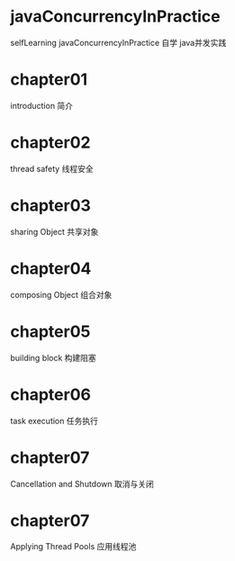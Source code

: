 # javaConcurrencyInPractice
selfLearning javaConcurrencyInPractice
自学 java并发实践

# chapter01
introduction
简介

# chapter02
thread safety
线程安全

# chapter03
sharing Object
共享对象

# chapter04
composing Object
组合对象

# chapter05
building block
构建阻塞

# chapter06
task execution
任务执行

# chapter07
Cancellation and Shutdown
取消与关闭

# chapter07
Applying Thread Pools
应用线程池
